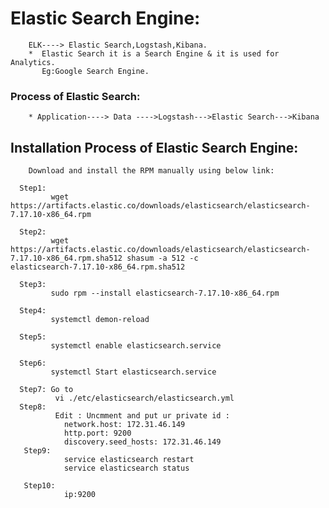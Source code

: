 # Elastic Search Engine:
        ELK----> Elastic Search,Logstash,Kibana.
        *  Elastic Search it is a Search Engine & it is used for Analytics.
           Eg:Google Search Engine.
           
### Process of Elastic Search:

        * Application----> Data ---->Logstash--->Elastic Search--->Kibana

## Installation Process of Elastic Search Engine:

        Download and install the RPM manually using below link:
        
      Step1: 
             wget https://artifacts.elastic.co/downloads/elasticsearch/elasticsearch-7.17.10-x86_64.rpm
      
      Step2: 
             wget https://artifacts.elastic.co/downloads/elasticsearch/elasticsearch-7.17.10-x86_64.rpm.sha512 shasum -a 512 -c                          elasticsearch-7.17.10-x86_64.rpm.sha512
      
      Step3: 
             sudo rpm --install elasticsearch-7.17.10-x86_64.rpm
      
      Step4:  
             systemctl demon-reload
      
      Step5: 
             systemctl enable elasticsearch.service
      
      Step6: 
             systemctl Start elasticsearch.service
      
      Step7: Go to 
              vi ./etc/elasticsearch/elasticsearch.yml 
      Step8:
              Edit : Uncmment and put ur private id :
                network.host: 172.31.46.149
                http.port: 9200
                discovery.seed_hosts: 172.31.46.149
       Step9:
                service elasticsearch restart
                service elasticsearch status
                
       Step10: 
                ip:9200
        
       
             
